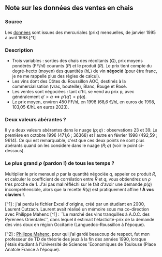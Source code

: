 ## Note sur les données des ventes en chais

### Source

Les [données](is_0/statainitiation_0_vin.csv) sont issues des mercuriales (prix) mensuelles, de janvier 1995 à avril 1998.[^1]

### Description

- Trois variables : sorties des chais des récoltants ($Q$), prix moyens pondérés (FF/hl) courants ($P$) et le produit ($R$). Le prix tient compte du degré-hecto (moyen) des quantités (hL) de vin __négocié__ (pour être franc, je ne me rappelle plus des règles de calcul).
- Les vins dont des Côtes du Roussillon AOC, destinés à la commercialisation (vrac, bouteille), Blanc, Rouge et Rosé.
- Les ventes sont négociées : tant d'hL se vend au prix p, avec généralement $q'>q\Leftrightarrow p'(q')<p(q)$.
- Le prix moyen, environ 450 FF/hL en 1998 (68,6 €/hL en euros de 1998, 103,05 €/hL en euros 2023).

### Deux valeurs abérantes ?

Il y a deux valeurs abérantes dans le nuage $(p ; q)$ : observations 23 et 39. La première en octobre 1996 (471,6 ; 36368) et l'autre en février 1998 (492,59 ; 9614). Ce qui est remarquable, c'est que ces deux points ne sont plus abérants quand on les considère dans le nuage $(R ; q)$ (voir le point ci-dessous).

### Le plus grand $\rho$ (pardon !) de tous les temps ?

Multiplier le prix mensuel $p$ par la quantité négociée $q$, appeler ce produit $R$, et calculer le coefficient de corrélation entre $R$ et $q$, vous obtiendrez un $\rho$ très proche de 1. J'ai pas mal réfléchi sur le fait d'avoir une demande $p(q)$ incompréhensible, alors que la recette $R(q)$ est pratiquement affine ! **À vos claviers !**.

[^1] : j'ai perdu le fichier Excel d'origine, créé par un étudiant en 2000, Laurent Cutzach. Laurent avait réalisé un mémoire sous ma co-direction avec Philippe Mahenc [^1] : ``Le marché des vins tranquilles à A.O.C. des Pyrénées Orientales'', dans lequel il estimait l'élasticité-prix de la demande des vins doux en région Occitanie (Languedoc-Roussillon à l'époque).

[^2] : [Philippe Mahenc](https://www.cee-m.fr/member/mahenc-philippe/), pour qui j'ai gardé beaucoup de respect, fut mon professeur de TD de théorie des jeux à la fin des années 1990, lorsque j'étais étudiant à l'Université de Sciences \'Economiques de Toulouse (Place Anatole France à l'époque).
